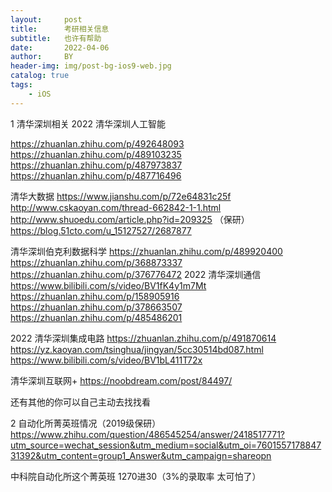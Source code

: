```yaml
---
layout:     post
title:      考研相关信息
subtitle:   也许有帮助
date:       2022-04-06
author:     BY
header-img: img/post-bg-ios9-web.jpg
catalog: true
tags:
    - iOS
---
```

1 清华深圳相关
2022 清华深圳人工智能 

https://zhuanlan.zhihu.com/p/492648093 
https://zhuanlan.zhihu.com/p/489103235
https://zhuanlan.zhihu.com/p/487973837
https://zhuanlan.zhihu.com/p/487716496

清华大数据
https://www.jianshu.com/p/72e64831c25f 
http://www.cskaoyan.com/thread-662842-1-1.html 
http://www.shuoedu.com/article.php?id=209325 （保研）
https://blog.51cto.com/u_15127527/2687877

清华深圳伯克利数据科学
https://zhuanlan.zhihu.com/p/489920400
https://zhuanlan.zhihu.com/p/368873337
https://zhuanlan.zhihu.com/p/376776472
2022 清华深圳通信 
https://www.bilibili.com/s/video/BV1fK4y1m7Mt
https://zhuanlan.zhihu.com/p/158905916
https://zhuanlan.zhihu.com/p/378663507
https://zhuanlan.zhihu.com/p/485486201

2022 清华深圳集成电路 
https://zhuanlan.zhihu.com/p/491870614
https://yz.kaoyan.com/tsinghua/jingyan/5cc30514bd087.html
https://www.bilibili.com/s/video/BV1bL411T72x

清华深圳互联网+
https://noobdream.com/post/84497/

还有其他的你可以自己主动去找找看

2 自动化所菁英班情况（2019级保研）
https://www.zhihu.com/question/486545254/answer/2418517771?utm_source=wechat_session&utm_medium=social&utm_oi=760155717884731392&utm_content=group1_Answer&utm_campaign=shareopn


中科院自动化所这个菁英班 1270进30（3%的录取率 太可怕了） 